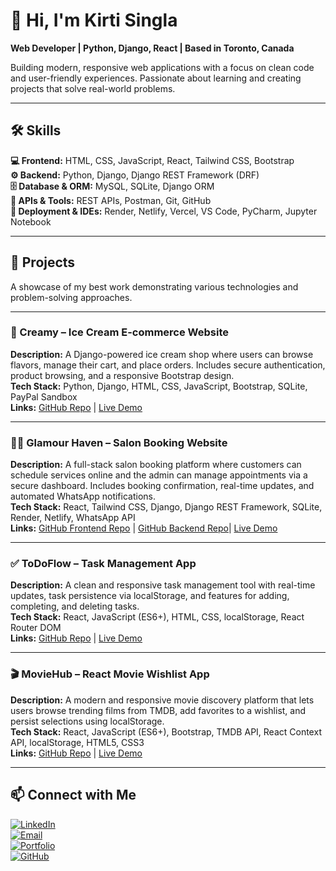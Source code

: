# 👋 Hi, I'm Kirti Singla
**Web Developer | Python, Django, React | Based in Toronto, Canada**  

Building modern, responsive web applications with a focus on clean code and user-friendly experiences. Passionate about learning and creating projects that solve real-world problems.

---

## 🛠️ Skills

**💻 Frontend:** HTML, CSS, JavaScript, React, Tailwind CSS, Bootstrap  
**⚙️ Backend:** Python, Django, Django REST Framework (DRF)  
**🗄️ Database & ORM:** MySQL, SQLite, Django ORM  
**🔗 APIs & Tools:** REST APIs, Postman, Git, GitHub  
**🚀 Deployment & IDEs:** Render, Netlify, Vercel, VS Code, PyCharm, Jupyter Notebook  

---

## 🌟 Projects

A showcase of my best work demonstrating various technologies and problem-solving approaches.

---

### 🍦 Creamy – Ice Cream E-commerce Website
**Description:** A Django-powered ice cream shop where users can browse flavors, manage their cart, and place orders. Includes secure authentication, product browsing, and a responsive Bootstrap design.  
**Tech Stack:** Python, Django, HTML, CSS, JavaScript, Bootstrap, SQLite, PayPal Sandbox  
**Links:** [GitHub Repo](https://github.com/kirti-singla123/Creamy) | [Live Demo](https://creamy-com.onrender.com/)

---

### 💇‍♀️ Glamour Haven – Salon Booking Website
**Description:** A full-stack salon booking platform where customers can schedule services online and the admin can manage appointments via a secure dashboard. Includes booking confirmation, real-time updates, and automated WhatsApp notifications.  
**Tech Stack:** React, Tailwind CSS, Django, Django REST Framework, SQLite, Render, Netlify, WhatsApp API  
**Links:** [GitHub Frontend Repo](https://github.com/kirti-singla123/Glamour-Heaven) | [GitHub Backend Repo](https://github.com/kirti-singla123/GlamourHeaven-Backend)| [Live Demo](https://glamourheaven.netlify.app/)

---

### ✅ ToDoFlow – Task Management App
**Description:** A clean and responsive task management tool with real-time updates, task persistence via localStorage, and features for adding, completing, and deleting tasks.  
**Tech Stack:** React, JavaScript (ES6+), HTML, CSS, localStorage, React Router DOM  
**Links:** [GitHub Repo](https://github.com/kirti-singla123/ToDoFlow) | [Live Demo](https://todoflow-six.vercel.app/)

---

### 🎬 MovieHub – React Movie Wishlist App
**Description:** A modern and responsive movie discovery platform that lets users browse trending films from TMDB, add favorites to a wishlist, and persist selections using localStorage.  
**Tech Stack:** React, JavaScript (ES6+), Bootstrap, TMDB API, React Context API, localStorage, HTML5, CSS3  
**Links:** [GitHub Repo](https://github.com/kirti-singla123/MovieHub) | [Live Demo](https://popcornplanet.netlify.app/)

---

## 📫 Connect with Me

[![LinkedIn](https://img.shields.io/badge/LinkedIn-Kirti%20Singla-blue?style=flat-square&logo=linkedin)](https://www.linkedin.com/in/kirti-singla-web-dev/)  
[![Email](https://img.shields.io/badge/Email-kirtisingla38231@gmail.com-red?style=flat-square&logo=gmail)](https://mail.google.com/mail/?view=cm&fs=1&to=kirtisingla38231@gmail.com)  
[![Portfolio](https://img.shields.io/badge/Portfolio-View-green?style=flat-square)](https://kirtisingla-portfolio.netlify.app/)  
[![GitHub](https://img.shields.io/badge/GitHub-kirti--singla123-black?style=flat-square&logo=github)](https://github.com/kirti-singla123)



